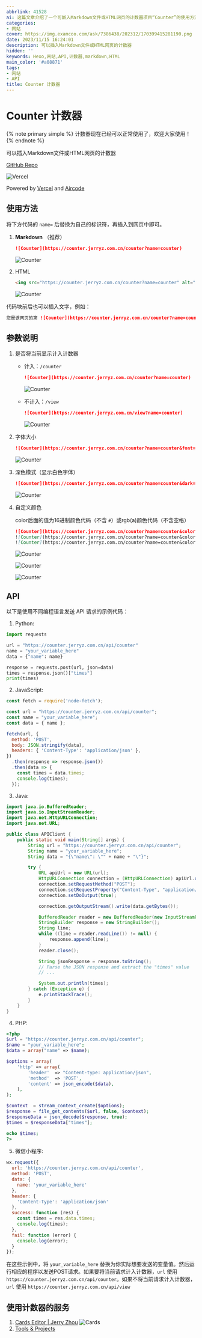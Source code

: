 ```yaml
---
abbrlink: 41528
ai: 这篇文章介绍了一个可嵌入Markdown文件或HTML网页的计数器项目“Counter”的使用方法与部署步骤。Counter项目托管在GitHub，支持通过URL参数自定义显示效果，如是否计入计数、字体大小、深色模式以及字体颜色等。文章还提供了使用不同编程语言发送API请求的示例代码，包括Python、JavaScript、Java、PHP、微信小程序，方便用户实现更复杂的功能。最后，文章说明了如何将项目部署到AirCode和Vercel平台上。
categories:
- 网站
cover: https://img.examcoo.com/ask/7386438/202312/170399415281190.png
date: 2023/11/15 16:24:01
description: 可以插入Markdown文件或HTML网页的计数器
hidden: ''
keywords: Hexo,网站,API,计数器,markdown,HTML
main_color: '#a08871'
tags:
- 网站
- API
title: Counter 计数器
---
```

# Counter 计数器

{% note primary simple %} 
计数器现在已经可以正常使用了，欢迎大家使用！
{% endnote %}

可以插入Markdown文件或HTML网页的计数器

[GitHub Repo](https://github.com/YangguangZhou/Counter)

![Vercel](https://vercel.jerryz.com.cn/api/YangguangZhou/Counter)

Powered by [Vercel](https://vercel.com/) and [Aircode](https://aircode.io/)

## 使用方法

将下方代码的 `name=` 后替换为自己的标识符，再插入到网页中即可。

1. **Markdown** （推荐）

   ```markdown
   ![Counter](https://counter.jerryz.com.cn/counter?name=counter)
   ```

   ![Counter](https://counter.jerryz.com.cn/counter?name=counter)
2. HTML

   ```html
   <img src="https://counter.jerryz.com.cn/counter?name=counter" alt="Counter">
   ```

   <img src="https://counter.jerryz.com.cn/counter?name=counter" alt="Counter">

代码块前后也可以插入文字，例如：

```markdown
您是该网页的第 ![Counter](https://counter.jerryz.com.cn/counter?name=counter) 位访客。
```

## 参数说明

1. 是否将当前显示计入计数器

   - 计入：`/counter`

     ```markdown
     ![Counter](https://counter.jerryz.com.cn/counter?name=counter)
     ```

     ![Counter](https://counter.jerryz.com.cn/counter?name=counter)
   - 不计入：`/view`

     ```markdown
     ![Counter](https://counter.jerryz.com.cn/view?name=counter)
     ```

     ![Counter](https://counter.jerryz.com.cn/view?name=counter)
2. 字体大小

   ```markdown
   ![Counter](https://counter.jerryz.com.cn/counter?name=counter&font=20)
   ```

   ![Counter](https://counter.jerryz.com.cn/counter?name=counter&font=20)
3. 深色模式（显示白色字体）

   ```markdown
   ![Counter](https://counter.jerryz.com.cn/counter?name=counter&dark=1)
   ```

   ![Counter](https://counter.jerryz.com.cn/counter?name=counter&dark=1)
4. 自定义颜色

   color后面的值为16进制颜色代码（不含 `#`）或rgb(a)颜色代码（不含空格）

   ```markdown
   ![Counter](https://counter.jerryz.com.cn/counter?name=counter&color=279cff)
   ![Counter](https://counter.jerryz.com.cn/counter?name=counter&color=rgb(136,136,255))
   ![Counter](https://counter.jerryz.com.cn/counter?name=counter&color=rgba(0,0,0,0.5))
   ```

   ![Counter](https://counter.jerryz.com.cn/counter?name=counter&color=279cff)

   ![Counter](https://counter.jerryz.com.cn/counter?name=counter&color=rgb(136,136,255))

   ![Counter](https://counter.jerryz.com.cn/counter?name=counter&color=rgba(0,0,0,0.5))

## API

以下是使用不同编程语言发送 API 请求的示例代码：

1. Python:

```python
import requests

url = "https://counter.jerryz.com.cn/api/counter"
name = "your_variable_here"
data = {"name": name}

response = requests.post(url, json=data)
times = response.json()["times"]
print(times)
```

2. JavaScript:

```javascript
const fetch = require('node-fetch');

const url = "https://counter.jerryz.com.cn/api/counter";
const name = "your_variable_here";
const data = { name };

fetch(url, {
  method: 'POST',
  body: JSON.stringify(data),
  headers: { 'Content-Type': 'application/json' },
})
  .then(response => response.json())
  .then(data => {
    const times = data.times;
    console.log(times);
  });
```

3. Java:

```java
import java.io.BufferedReader;
import java.io.InputStreamReader;
import java.net.HttpURLConnection;
import java.net.URL;

public class APIClient {
    public static void main(String[] args) {
        String url = "https://counter.jerryz.com.cn/api/counter";
        String name = "your_variable_here";
        String data = "{\"name\": \"" + name + "\"}";

        try {
            URL apiUrl = new URL(url);
            HttpURLConnection connection = (HttpURLConnection) apiUrl.openConnection();
            connection.setRequestMethod("POST");
            connection.setRequestProperty("Content-Type", "application/json");
            connection.setDoOutput(true);

            connection.getOutputStream().write(data.getBytes());

            BufferedReader reader = new BufferedReader(new InputStreamReader(connection.getInputStream()));
            StringBuilder response = new StringBuilder();
            String line;
            while ((line = reader.readLine()) != null) {
                response.append(line);
            }
            reader.close();

            String jsonResponse = response.toString();
            // Parse the JSON response and extract the "times" value
            // ...

            System.out.println(times);
        } catch (Exception e) {
            e.printStackTrace();
        }
    }
}
```

4. PHP:

```php
<?php
$url = "https://counter.jerryz.com.cn/api/counter";
$name = "your_variable_here";
$data = array("name" => $name);

$options = array(
    'http' => array(
        'header'  => "Content-type: application/json",
        'method'  => 'POST',
        'content' => json_encode($data),
    ),
);

$context  = stream_context_create($options);
$response = file_get_contents($url, false, $context);
$responseData = json_decode($response, true);
$times = $responseData["times"];

echo $times;
?>
```

5. 微信小程序:

```javascript
wx.request({
  url: 'https://counter.jerryz.com.cn/api/counter',
  method: 'POST',
  data: {
    name: 'your_variable_here'
  },
  header: {
    'Content-Type': 'application/json'
  },
  success: function (res) {
    const times = res.data.times;
    console.log(times);
  },
  fail: function (error) {
    console.log(error);
  }
});
```

在这些示例中，将 `your_variable_here` 替换为你实际想要发送的变量值。然后运行相应的程序以发送POST请求。如果要将当前请求计入计数器，`url` 使用 `https://counter.jerryz.com.cn/api/counter`。如果不将当前请求计入计数器，`url` 使用 `https://counter.jerryz.com.cn/api/view`

## 使用计数器的服务

1. [Cards Editor | Jerry Zhou](https://cards.jerryz.com.cn/)
  ![Cards](https://card.jerryz.com.cn/white)
2. [Tools & Projects](https://tools.jerryz.com.cn/)
